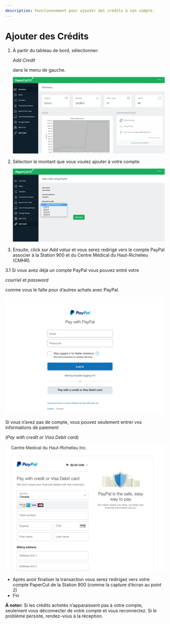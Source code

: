 ```yaml
---
description: Fonctionnement pour ajouter des crédits à son compte.
---
```


# Ajouter des Crédits

1. À partir du tableau de bord, sélectionner:

   _Add Credit_

    dans le menu de gauche.

   ![](../.gitbook/assets/capture-de-cran-2018-02-28-a-18.09.25.jpg)

2. Sélection le montant que vous voulez ajouter à votre compte.

   ![](../.gitbook/assets/capture-de-cran-2018-02-28-a-18.10.57.jpg)

3. Ensuite, click sur _Add value_ et vous serez redirigé vers le compte PayPal associer à la Station 900 et du Centre Médical du Haut-Richelieu \(CMHR\).

3.1 Si vous avez déjà un compte PayPal vous pouvez entré votre

_courriel_ et _password_

 comme vous le faîte pour d’autres achats avec PayPal.

![](../.gitbook/assets/capture-de-cran-2018-02-28-a-18.20.04.jpg)

Si vous n’avez pas de compte, vous pouvez seulement entrer vos informations de paiement 

\(_Pay with credit or Visa Debit card_\)



![](../.gitbook/assets/capture-de-cran-2018-02-28-a-18.22.29.jpg)

* Après avoir finaliser la transaction vous serez redirigez vers votre compte PaperCut de la Station 900 \(comme la capture d’écran au point 2\)
* Fin

**À noter:** Si les crédits achetés n’apparaissent pas à votre compte, seulement vous déconnecter de votre compte et vous reconnectez. Si le problème persiste, rendez-vous à la réception.

